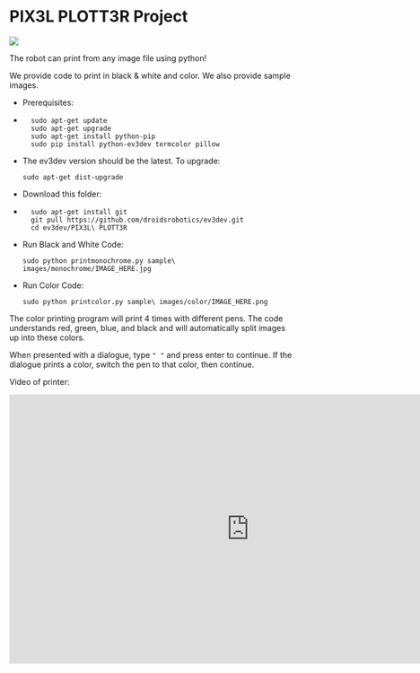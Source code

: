 <h1>PIX3L PLOTT3R Project</h1>
<img src="https://scontent-iad3-1.xx.fbcdn.net/hphotos-xlt1/v/t1.0-9/12742519_1509710212669723_4304083322119299525_n.jpg?oh=b11d74b98a01d2f8db4a8b8aaad7529b&oe=57548740">

The robot can print from any image file using python!

We provide code to print in black & white and color.
We also provide sample images.



*   Prerequisites:
*   
        sudo apt-get update
        sudo apt-get upgrade
        sudo apt-get install python-pip
        sudo pip install python-ev3dev termcolor pillow

*   The ev3dev version should be the latest. To upgrade:

        sudo apt-get dist-upgrade


*   Download this folder:
*   
        sudo apt-get install git
        git pull https://github.com/droidsrobotics/ev3dev.git
        cd ev3dev/PIX3L\ PLOTT3R

*   Run Black and White Code:
  
        sudo python printmonochrome.py sample\ images/monochrome/IMAGE_HERE.jpg

*   Run Color Code:

        sudo python printcolor.py sample\ images/color/IMAGE_HERE.png
        
The color printing program will print 4 times with different pens. The code understands red, green, blue, and black and will automatically split images up into these colors.

When presented with a dialogue, type <code>" "</code> and press enter to continue. If the dialogue prints a color, switch the pen to that color, then continue. 

Video of printer:
<iframe width="854" height="480" src="https://www.youtube.com/embed/O449N-ttY7E" frameborder="0" allowfullscreen></iframe>
